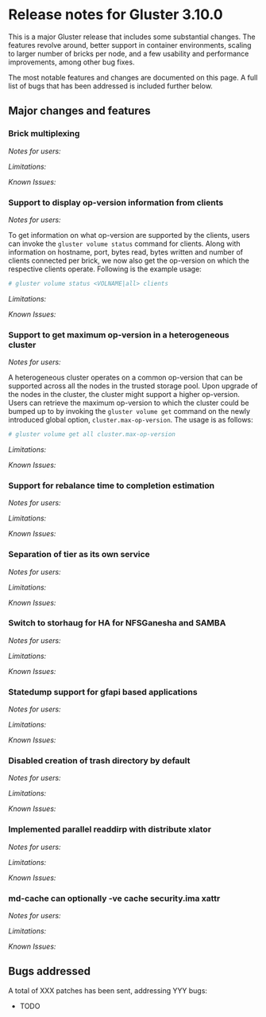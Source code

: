 # Release notes for Gluster 3.10.0

This is a major Gluster release that includes some substantial changes. The
features revolve around, better support in container environments, scaling to
larger number of bricks per node, and a few usability and performance
improvements, among other bug fixes.

The most notable features and changes are documented on this page. A full list
of bugs that has been addressed is included further below.

## Major changes and features

### Brick multiplexing
*Notes for users:*

*Limitations:*

*Known Issues:*

### Support to display op-version information from clients
*Notes for users:*

To get information on what op-version are supported by the clients, users can
invoke the `gluster volume status` command for clients. Along with information
on hostname, port, bytes read, bytes written and number of clients connected
per brick, we now also get the op-version on which the respective clients
operate. Following is the example usage:

```bash
# gluster volume status <VOLNAME|all> clients
```

*Limitations:*

*Known Issues:*

### Support to get maximum op-version in a heterogeneous cluster
*Notes for users:*

A heterogeneous cluster operates on a common op-version that can be supported
across all the nodes in the trusted storage pool. Upon upgrade of the nodes in
the cluster, the cluster might support a higher op-version. Users can retrieve
the maximum op-version to which the cluster could be bumped up to by invoking
the `gluster volume get` command on the newly introduced global option,
`cluster.max-op-version`. The usage is as follows:

```bash
# gluster volume get all cluster.max-op-version
```

*Limitations:*

*Known Issues:*

### Support for rebalance time to completion estimation
*Notes for users:*

*Limitations:*

*Known Issues:*

### Separation of tier as its own service
*Notes for users:*

*Limitations:*

*Known Issues:*

### Switch to storhaug for HA for NFSGanesha and SAMBA
*Notes for users:*

*Limitations:*

*Known Issues:*

### Statedump support for gfapi based applications
*Notes for users:*

*Limitations:*

*Known Issues:*

### Disabled creation of trash directory by default
*Notes for users:*

*Limitations:*

*Known Issues:*

### Implemented parallel readdirp with distribute xlator
*Notes for users:*

*Limitations:*

*Known Issues:*

### md-cache can optionally -ve cache security.ima xattr
*Notes for users:*

*Limitations:*

*Known Issues:*

## Bugs addressed

A total of XXX patches has been sent, addressing YYY bugs:

- TODO
